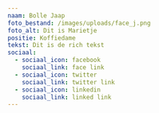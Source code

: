 ```yaml
---
naam: Bolle Jaap
foto_bestand: /images/uploads/face_j.png
foto_alt: Dit is Marietje
positie: Koffiedame
tekst: Dit is de rich tekst
sociaal:
  - sociaal_icon: facebook
    sociaal_link: face link
  - sociaal_icon: twitter
    sociaal_link: twitter link
  - sociaal_icon: linkedin
    sociaal_link: linked link
---
```

